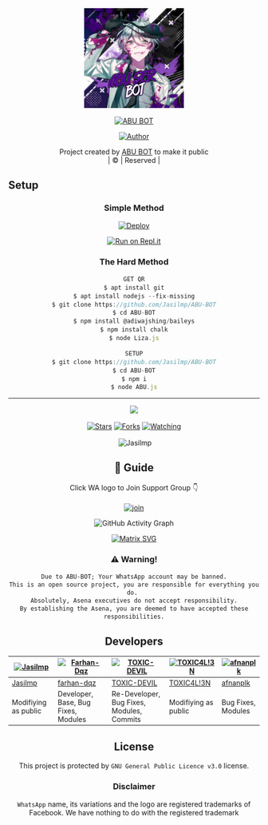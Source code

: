 
<div align="center">
  <img border-radius: 15px src="Abuser.png"width="200" height="200"/>
  <p align="center">
    
    
<a href="#"><img title="ABU BOT" src="https://img.shields.io/badge/ABU BOT-green?colorA=%23ff0000&colorB=%23017e40&style=for-the-badge"></a>
</p>
  <p align="center">
<a href=https://github.com/Jasilmp"><img title="Author" src="https://img.shields.io/badge/Author-(ABU BOT!-ABUBOT?color=blue&style=for-the-badge&logo=whatsapp"></a>
</p>
</div>
<p align="center">
Project created by <a href="https://github.com/Jasilmp">ABU BOT</a> to make it public
    <br>
       | © |
        Reserved |
    <br> 
</p>

## Setup
<div align="center">

  ### Simple Method
  
[![Deploy](https://www.herokucdn.com/deploy/button.svg)](https://heroku.com/deploy?template=https://github.com/Jasilmp/ABU-BOT) 
  
[![Run on Repl.it](https://repl.it/badge/github/quiec/whatsAlfa)](https://replit.com/@chunkindepadayali/LizaMwol?v=1)
  
### The Hard Method
```js
GET QR
$ apt install git
$ apt install nodejs --fix-missing
$ git clone https://github.com/Jasilmp/ABU-BOT
$ cd ABU-BOT
$ npm install @adiwajshing/baileys
$ npm install chalk
$ node Liza.js
```
      
```js
SETUP
$ git clone https://github.com/Jasilmp/ABU-BOT
$ cd ABU-BOT
$ npm i
$ node ABU.js
```

----

  <p align="center">
  <a href="https://github.com/Jasilmp/ABU-BOT">
    
<a href="https:https://github.com/Jasilmp?tab=followers">
<img src="https://img.shields.io/github/repo-size/Jasilmp/ABU-BOT?color=green&label=Repo%20total%20size&style=plastic">
<p align="center">
<a href="https://github.com/ABU-BOT/followers"
<img title="Followers" src="https://img.shields.io/github/followers/ABU-BOT?color=blue&style=flat-square"></a>
<a href="https://github.com/Jasilmp/ABU-BOT/stargazers/"><img title="Stars" src="https://img.shields.io/github/stars/Jasilmp/ABU-BOT?color=blue&style=flat-square"></a>
<a href="https://github.com/Jasilmp/ABU-BOT/network/members"><img title="Forks" src="https://img.shields.io/github/forks/Jasilmp/ABU-BOT?color=blue&style=flat-square"></a>
<a href="https://github.com/Jasilmp/ABU-BOT/watchers"><img title="Watching" src="https://img.shields.io/github/watchers/Jasilmp/ABU-BOT?label=Watchers&color=blue&style=flat-square"></a>
</p>

<p align="center">
<p>&nbsp;<img align="center" src="https://github-readme-stats.vercel.app/api?username=Jasilmp&show_icons=true&theme=dark&locale=en" alt="Jasilmp" /></p>
    
## 📢 Guide
Click WA logo to Join Support Group 👇
    <br>
<br>
  [![join](https://github.com/Jasilmp/ABU-BOT/blob/master/WhatsAsena.png)](https://chat.whatsapp.com/BRPbS6JHUoCE480MpLLM5z)
  <div align="center">
       
  ![GitHub Activity Graph](https://activity-graph.herokuapp.com/graph?username=chunkindepadayali&bg_color=000000&color=4fff67&line=4fff67&point=ffffff&area=true&hide_border=true)
  </div>
 
  
  [![Matrix SVG](https://raw.githubusercontent.com/rodrigograca31/rodrigograca31/master/matrix.svg)](https://chat.whatsapp.com/BRPbS6JHUoCE480MpLLM5z)
                     
### ⚠️ Warning! 
```
Due to ABU-BOT; Your WhatsApp account may be banned.
This is an open source project, you are responsible for everything you do. 
Absolutely, Asena executives do not accept responsibility.
By establishing the Asena, you are deemed to have accepted these responsibilities.
```

## Developers
  <div align="center">
    
[![Jasilmp](https://github.com/Jasilmp.png?size=100)](https://github.com/Jasilmp) | [![Farhan-Dqz](https://github.com/farhan-dqz.png?size=100)](https://github.com/farhan-dqz) | [![TOXIC-DEVIL](https://github.com/TOXIC-DEVIL.png?size=100)](https://github.com/TOXIC-DEVIL) |  [![TOXIC4L!3N](https://github.com/Alien-alfa.png?size=100)](https://github.com/AI-VIKI) | [![afnanplk](https://github.com/afnanplk.png?size=100)](https://github.com/afnanplk) 
----|----|----|----|----
[Jasilmp](https://github.com/Jasilmp) | [farhan-dqz](https://github.com/farhan-dqz) | [TOXIC-DEVIL](https://github.com/TOXIC-DEVIL) | [TOXIC4L!3N](https://github.com/AI-VIKI) | [afnanplk](https://github.com/afnanplk) 
Modifiying as public | Developer, Base, Bug Fixes, Modules| Re-Developer, Bug Fixes, Modules, Commits |  Modifiying  as   public | Bug Fixes, Modules 
  </div>
    


## License
This project is protected by `GNU General Public Licence v3.0` license.

### Disclaimer
`WhatsApp` name, its variations and the logo are registered trademarks of Facebook. We have nothing to do with the registered trademark
